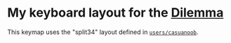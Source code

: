 # My keyboard layout for the [Dilemma](https://bastardkb.com/)

This keymap uses the "split34" layout defined in
[`users/casuanoob`](../../../../../users/casuanoob/README.md).